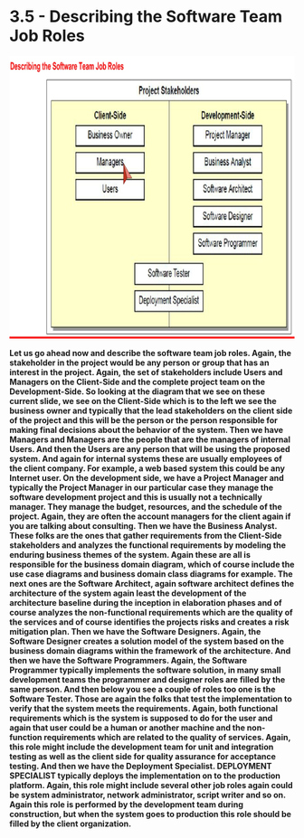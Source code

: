 # 3.5 - Describing the Software Team Job Roles

<img src="/images/03_05_01.jpg" width="800" height="500">

**Let us go ahead now and describe the software team job roles. Again, the stakeholder in the project would be any person or group that has an interest in the project. Again, the set of stakeholders include Users and Managers on the Client-Side and the complete project team on the Development-Side. So looking at the diagram that we see on these current slide, we see on the Client-Side which is to the left we see the business owner and typically that the lead stakeholders on the client side of the project and this will be the person or the person responsible for making final decisions about the behavior of the system. Then we have Managers and Managers are the people that are the managers of internal Users. And then the Users are any person that will be using the proposed system. And again for internal systems these are usually employees of the client company. For example, a web based system this could be any Internet user. On the development side, we have a Project Manager and typically the Project Manager in our particular case they manage the software development project and this is usually not a technically manager. They manage the budget, resources, and the schedule of the project. Again, they are often the account managers for the client again if you are talking about consulting. Then we have the Business Analyst. These folks are the ones that gather requirements from the Client-Side stakeholders and analyzes the functional requirements by modeling the enduring business themes of the system. Again these are all is responsible for the business domain diagram, which of course include the use case diagrams and business domain class diagrams for example. The next ones are the Software Architect, again software architect defines the architecture of the system again least the development of the architecture baseline during the inception in elaboration phases and of course analyzes the non-functional requirements which are the quality of the services and of course identifies the projects risks and creates a risk mitigation plan. Then we have the Software Designers. Again, the Software Designer creates a solution model of the system based on the business domain diagrams within the framework of the architecture. And then we have the Software Programmers. Again, the Software Programmer typically implements the software solution, in many small development teams the programmer and designer roles are filled by the same person. And then below you see a couple of roles too one is the Software Tester. Those are again the folks that test the implementation to verify that the system meets the requirements. Again, both functional requirements which is the system is supposed to do for the user and again that user could be a human or another machine and the non-function requirements which are related to the quality of services. Again, this role might include the development team for unit and integration testing as well as the client side for quality assurance for acceptance testing. And then we have the Deployment Specialist. DEPLOYMENT SPECIALIST typically deploys the implementation on to the production platform. Again, this role might include several other job roles again could be system administrator, network administrator, script writer and so on. Again this role is performed by the development team during construction, but when the system goes to production this role should be filled by the client organization.**